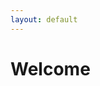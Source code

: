```yaml
---
layout: default
---
```


# Welcome

<html>
<head>
    <title>LinkedIn</title>
    <style>
        /* Style for the button */
        .button {
            background-color: #4CAF50;
            color: white;
            padding: 10px 20px;
            border: none;
            cursor: pointer;
            text-decoration: none;
            width: 150px; /* Set a fixed width for the button */
        }

        /* Add a hover effect */
        .button:hover {
            background-color: #45a049;
        }

        /* Styles for the dropdown menu */
        .dropdown {
            position: relative;
            display: inline-block;
        }

        .dropbtn {
            background-color: #4CAF50;
            color: white;
            padding: 10px 20px;
            border: none;
            cursor: pointer;
            width: 150px; /* Set a fixed width for the dropdown button */
        }

        .dropdown-content {
            display: none;
            position: absolute;
            background-color: #f1f1f1;
            min-width: 300px; /* Set a fixed width for the dropdown content */
            box-shadow: 0px 8px 16px 0px rgba(0,0,0,0.2);
        }

        .dropdown-content a {
            padding: 12px 16px;
            text-decoration: none;
            display: block;
        }

        .dropdown-content a:hover {
            background-color: #ddd;
        }

        .dropdown:hover .dropdown-content {
            display: block;
        }
    </style>
</head>
<body>
    <a href="https://www.linkedin.com/in/owen-williams-6768071b7" class="button">My LinkedIn</a>

    <a href="https://owenw1lliams.github.io/Aboutme.html" class="button">About Me</a>

    <div class="dropdown">
        <button class="dropbtn">Posts</button>
        <div class="dropdown-content">
            <a href="https://owenw1lliams.github.io/Why The Dark Web Is More Secure Than The Clear Net.html">Why The Darknet Is More Secure, And Safer, Than The Clear Net</a>
            <!-- Add more links to your blog posts with their respective URLs -->
        </div>
    </div>
</body>
</html>

The github template I use for this website: https://github.com/pages-themes/hacker 
